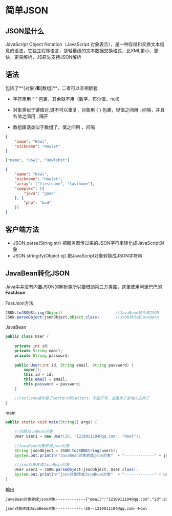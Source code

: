 # 简单JSON



## JSON是什么



JavaScript Object Notation（JavaScript 对象表示），是一种存储和交换文本信息的语法，它独立程序语言，是轻量级的文本数据交换格式，比XML更小、更快，更易解析，JS原生支持JSON解析





## 语法



包括了**{对象}**和**[数组]**，二者可以互相嵌套

* 字符串用 “ ” 包裹，其余就不用（数字，布尔值，null）

* 对象类似于键值对,键不可以重复，对象用 { } 包裹，键值之间用 : 间隔，并且各值之间用 , 隔开

* 数组废话类似于数组了，值之间用 ，间隔

```json
{
	"name": "Howl",
	"nickname": "Howlet"
}

["name", "Howl", "Howlshit"]

{
	"name": "Howl",
	"nickname": "Howlet",
	"array": ["firstname", "lastname"],
	"complex": [{
		"java": "good"
	}, {
		"php": "bad"
	}]
}
```





## 客户端方法



* JSON.parse(String str)  把服务器传过来的JSON字符串转化成JavaScript对象
* JSON.stringify(Object oj)  把JavaScript对象转换成JSON字符串







## JavaBean转化JSON



Java中并没有内置JSON的解析类所以要借助第三方类库，这里使用阿里巴巴的**FastJson**

FastJson方法

```java
JSON.toJSONString(Object)						//JavaBean转化成JSON
JSON.parseObject(jsonObject,Object.class)		//JSON转化成JavaBean
```





JavaBean

```java
public class User {
	
	private int id;
	private String email;
	private String password;
	
	public User(int id, String email, String password) {
		super();
		this.id = id;
		this.email = email;
		this.password = password;
	}

	//FastJson操作基于Getters和Setters，不能不写，这里为了省地方去掉了
}
```

main

```java
public static void main(String[] args) {
	
	//创建JavaBean对象
	User user1 = new User(20, "1210911104@qq.com", "Howl");
	
	//JavaBean对象转成json对象
	String jsonObject = JSON.toJSONString(user1);
	System.out.println("JavaBean对象转成json对象"  + "-------------" + jsonObject + "\n");
	
	//json对象转成JavaBean对象
	User user2 = JSON.parseObject(jsonObject, User.class);
	System.out.println("json对象转成JavaBean对象"  + "-------------" + user2.getId() + "--" + user2.getEmail() + "--" + user2.getPassword());
}
```

输出

```xml
JavaBean对象转成json对象-------------{"email":"1210911104@qq.com","id":20,"password":"Howl"}

json对象转成JavaBean对象-------------20--1210911104@qq.com--Howl
```

